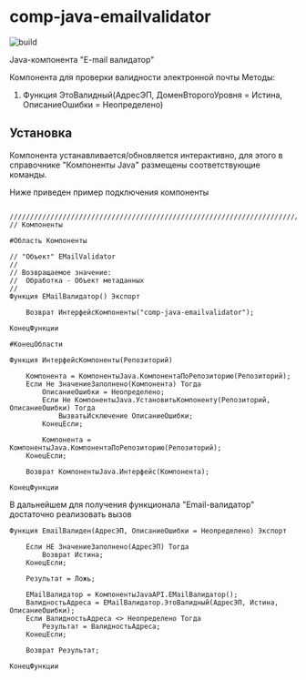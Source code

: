 # comp-java-emailvalidator

![build](https://github.com/alexandrkakushin/comp-java-emailvalidator/workflows/build/badge.svg)

Java-компонента "E-mail валидатор"

Компонента для проверки валидности электронной почты
Методы:
 1) Функция ЭтоВалидный(АдресЭП, ДоменВторогоУровня = Истина, ОписаниеОшибки = Неопределено)

## Установка

Компонента устанавливается/обновляется интерактивно, для этого в справочнике "Компоненты Java" размещены соответствующие команды.

Ниже приведен пример подключения компоненты

``` 1С:Enterprise

///////////////////////////////////////////////////////////////////////////////
// Компоненты

#Область Компоненты

// "Объект" EMailValidator
// 
// Возвращаемое значение:
//  Обработка - Объект метаданных
//
Функция EMailВалидатор() Экспорт
	
	Возврат ИнтерфейсКомпоненты("comp-java-emailvalidator");
	
КонецФункции

#КонецОбласти

Функция ИнтерфейсКомпоненты(Репозиторий)
	
	Компонента = КомпонентыJava.КомпонентаПоРепозиторию(Репозиторий);
	Если Не ЗначениеЗаполнено(Компонента) Тогда
		ОписаниеОшибки = Неопределено;
		Если Не КомпонентыJava.УстановитьКомпоненту(Репозиторий, ОписаниеОшибки) Тогда
			ВызватьИсключение ОписаниеОшибки;			
		КонецЕсли;
				
		Компонента = КомпонентыJava.КомпонентаПоРепозиторию(Репозиторий);
	КонецЕсли;
	
	Возврат КомпонентыJava.Интерфейс(Компонента);	
	
КонецФункции
```

В дальнейшем для получения функционала "Email-валидатор" достаточно реализовать вызов 

``` 1С:Enterprise
Функция EmailВалиден(АдресЭП, ОписаниеОшибки = Неопределено) Экспорт
	
	Если НЕ ЗначениеЗаполнено(АдресЭП) Тогда
		Возврат Истина;
	КонецЕсли;
		
	Результат = Ложь;
		
	EMailВалидатор = КомпонентыJavaAPI.EMailВалидатор();  
	ВалидностьАдреса = EMailВалидатор.ЭтоВалидный(АдресЭП, Истина, ОписаниеОшибки);
	Если ВалидностьАдреса <> Неопределено Тогда
		Результат = ВалидностьАдреса;
	КонецЕсли;
	
	Возврат Результат;
	
КонецФункции
```
